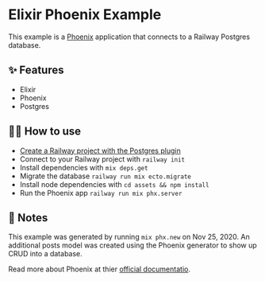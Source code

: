 # Elixir Phoenix Example

This example is a [Phoenix](https://www.phoenixframework.org/) application that
connects to a Railway Postgres database.

## ✨ Features

- Elixir
- Phoenix
- Postgres

## 💁‍♀️ How to use

- [Create a Railway project with the Postgres plugin](https://railway.app/project?plugins=postgresql)
- Connect to your Railway project with `railway init`
- Install dependencies with `mix deps.get`
- Migrate the database `railway run mix ecto.migrate`
- Install node dependencies with `cd assets && npm install`
- Run the Phoenix app `railway run mix phx.server`

## 📝 Notes

This example was generated by running `mix phx.new` on Nov 25, 2020. An additional posts  model was created using the Phoenix generator to show up CRUD into a database.

Read more about Phoenix at thier [official documentatio](https://hexdocs.pm/phoenix/api-reference.html#content).
